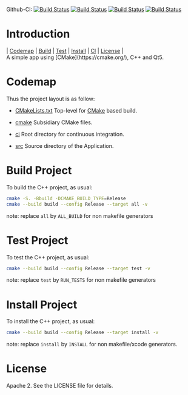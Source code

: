 Github-CI:
[![Build Status][github_docker_status]][github_docker_link]
[![Build Status][github_linux_status]][github_linux_link]
[![Build Status][github_macos_status]][github_macos_link]
[![Build Status][github_windows_status]][github_windows_link]

[github_docker_status]: https://github.com/Mizux/gakkou/workflows/Docker/badge.svg
[github_docker_link]: https://github.com/Mizux/gakkou/actions?query=workflow%3ADocker

[github_linux_status]: https://github.com/Mizux/gakkou/workflows/Linux/badge.svg
[github_linux_link]: https://github.com/Mizux/gakkou/actions?query=workflow%3ALinux

[github_macos_status]: https://github.com/Mizux/gakkou/workflows/MacOS/badge.svg
[github_macos_link]: https://github.com/Mizux/gakkou/actions?query=workflow%3AMacOS

[github_windows_status]: https://github.com/Mizux/gakkou/workflows/Windows/badge.svg
[github_windows_link]: https://github.com/Mizux/gakkou/actions?query=workflow%3AWindows

# Introduction
<nav for="project"> |
<a href="#codemap">Codemap</a> |
<a href="#build-project">Build</a> |
<a href="#test-project">Test</a> |
<a href="#install-project">Install</a> |
<a href="ci/README.md">CI</a> |
<a href="#license">License</a> |
</nav>
A simple app using [CMake](https://cmake.org/), C++ and Qt5.

# Codemap
Thus the project layout is as follow:

* [CMakeLists.txt](CMakeLists.txt) Top-level for [CMake](https://cmake.org/cmake/help/latest/) based build.
* [cmake](cmake) Subsidiary CMake files.

* [ci](ci) Root directory for continuous integration.

* [src](src) Source directory of the Application.

# Build Project
To build the C++ project, as usual:
```sh
cmake -S. -Bbuild -DCMAKE_BUILD_TYPE=Release
cmake --build build --config Release --target all -v
```

note: replace `all` by `ALL_BUILD` for non makefile generators

# Test Project
To test the C++ project, as usual:
```sh
cmake --build build --config Release --target test -v
```

note: replace `test` by `RUN_TESTS` for non makefile generators

# Install Project
To install the C++ project, as usual:
```sh
cmake --build build --config Release --target install -v
```

note: replace `install` by `INSTALL` for non makefile/xcode generators.
# License

Apache 2. See the LICENSE file for details.
